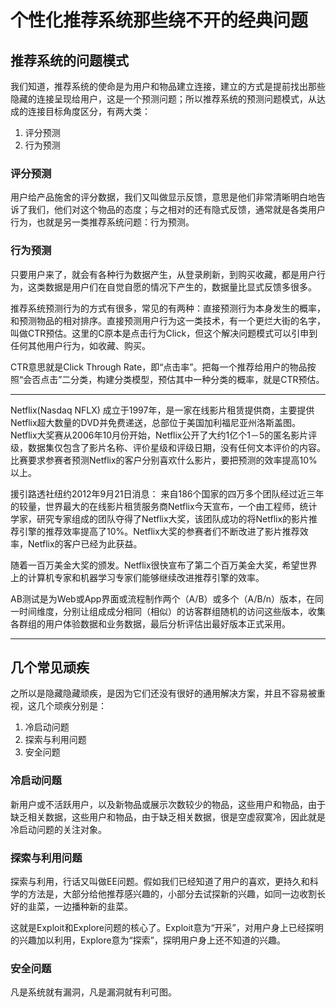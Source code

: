 # 个性化推荐系统那些绕不开的经典问题 #

## 推荐系统的问题模式 ##

我们知道，推荐系统的使命是为用户和物品建立连接，建立的方式是提前找出那些隐藏的连接呈现给用户，这是一个预测问题；所以推荐系统的预测问题模式，从达成的连接目标角度区分，有两大类：

1. 评分预测
2. 行为预测

### 评分预测 ###

用户给产品施舍的评分数据，我们又叫做显示反馈，意思是他们非常清晰明白地告诉了我们，他们对这个物品的态度；与之相对的还有隐式反馈，通常就是各类用户行为，也就是另一类推荐系统问题：行为预测。

### 行为预测 ###

只要用户来了，就会有各种行为数据产生，从登录刷新，到购买收藏，都是用户行为，这类数据是用户们在自觉自愿的情况下产生的，数据量比显式反馈多很多。

推荐系统预测行为的方式有很多，常见的有两种：直接预测行为本身发生的概率，和预测物品的相对排序。直接预测用户行为这一类技术，有一个更烂大街的名字，叫做CTR预估。这里的C原本是点击行为Click，但这个解决问题模式可以引申到任何其他用户行为，如收藏、购买。

CTR意思就是Click Through Rate，即“点击率”。把每一个推荐给用户的物品按照“会否点击”二分类，构建分类模型，预估其中一种分类的概率，就是CTR预估。

----------


Netflix(Nasdaq NFLX) 成立于1997年，是一家在线影片租赁提供商，主要提供Netflix超大数量的DVD并免费递送，总部位于美国加利福尼亚州洛斯盖图。Netflix大奖赛从2006年10月份开始，Netflix公开了大约1亿个1－5的匿名影片评级，数据集仅包含了影片名称、评价星级和评级日期，没有任何文本评价的内容。比赛要求参赛者预测Netflix的客户分别喜欢什么影片，要把预测的效率提高10%以上。

援引路透社纽约2012年9月21日消息： 来自186个国家的四万多个团队经过近三年的较量，世界最大的在线影片租赁服务商Netflix今天宣布，一个由工程师，统计学家，研究专家组成的团队夺得了Netflix大奖，该团队成功的将Netflix的影片推荐引擎的推荐效率提高了10%。Netflix大奖的参赛者们不断改进了影片推荐效率，Netflix的客户已经为此获益。

随着一百万美金大奖的颁发。Netflix很快宣布了第二个百万美金大奖，希望世界上的计算机专家和机器学习专家们能够继续改进推荐引擎的效率。

AB测试是为Web或App界面或流程制作两个（A/B）或多个（A/B/n）版本，在同一时间维度，分别让组成成分相同（相似）的访客群组随机的访问这些版本，收集各群组的用户体验数据和业务数据，最后分析评估出最好版本正式采用。


----------



## 几个常见顽疾 ##

之所以是隐藏隐藏顽疾，是因为它们还没有很好的通用解决方案，并且不容易被重视，这几个顽疾分别是：

1. 冷启动问题
2. 探索与利用问题
3. 安全问题

### 冷启动问题 ###

新用户或不活跃用户，以及新物品或展示次数较少的物品，这些用户和物品，由于缺乏相关数据，这些用户和物品，由于缺乏相关数据，很是空虚寂寞冷，因此就是冷启动问题的关注对象。

### 探索与利用问题 ###

探索与利用，行话又叫做EE问题。假如我们已经知道了用户的喜欢，更持久和科学的方法是，大部分给他推荐感兴趣的，小部分去试探新的兴趣，如同一边收割长好的韭菜，一边播种新的韭菜。

这就是Exploit和Explore问题的核心了。Exploit意为“开采”，对用户身上已经探明的兴趣加以利用，Explore意为“探索”，探明用户身上还不知道的兴趣。

### 安全问题 ###

凡是系统就有漏洞，凡是漏洞就有利可图。

